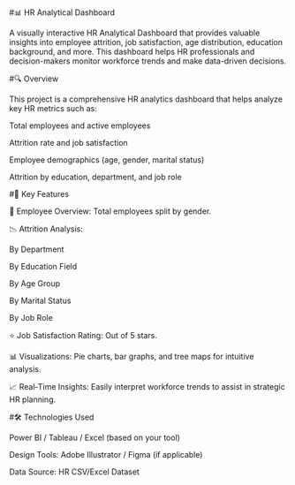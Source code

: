 #📊 HR Analytical Dashboard

A visually interactive HR Analytical Dashboard that provides valuable insights into employee attrition, job satisfaction, age distribution, education background, and more. This dashboard helps HR professionals and decision-makers monitor workforce trends and make data-driven decisions.

#🔍 Overview

This project is a comprehensive HR analytics dashboard that helps analyze key HR metrics such as:

Total employees and active employees

Attrition rate and job satisfaction

Employee demographics (age, gender, marital status)

Attrition by education, department, and job role

#📌 Key Features

👥 Employee Overview: Total employees split by gender.

📉 Attrition Analysis:

By Department

By Education Field

By Age Group

By Marital Status

By Job Role

⭐ Job Satisfaction Rating: Out of 5 stars.

📊 Visualizations: Pie charts, bar graphs, and tree maps for intuitive analysis.

📈 Real-Time Insights: Easily interpret workforce trends to assist in strategic HR planning.

#🛠️ Technologies Used

Power BI / Tableau / Excel (based on your tool)

Design Tools: Adobe Illustrator / Figma (if applicable)

Data Source: HR CSV/Excel Dataset
